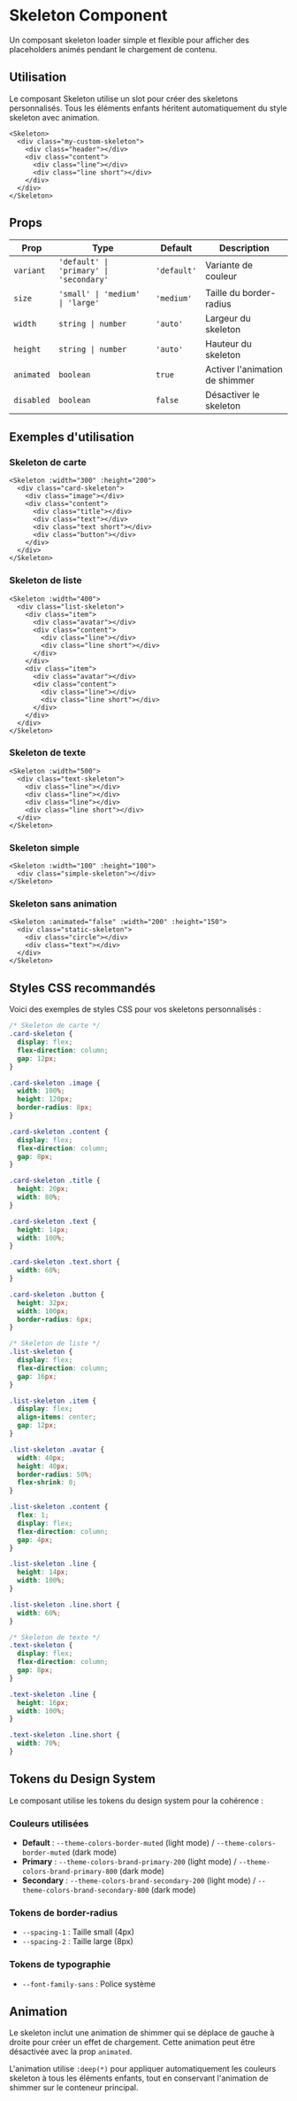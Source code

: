 # Skeleton Component

Un composant skeleton loader simple et flexible pour afficher des placeholders animés pendant le chargement de contenu.

## Utilisation

Le composant Skeleton utilise un slot pour créer des skeletons personnalisés. Tous les éléments enfants héritent automatiquement du style skeleton avec animation.

```vue
<Skeleton>
  <div class="my-custom-skeleton">
    <div class="header"></div>
    <div class="content">
      <div class="line"></div>
      <div class="line short"></div>
    </div>
  </div>
</Skeleton>
```

## Props

| Prop | Type | Default | Description |
|------|------|---------|-------------|
| `variant` | `'default' \| 'primary' \| 'secondary'` | `'default'` | Variante de couleur |
| `size` | `'small' \| 'medium' \| 'large'` | `'medium'` | Taille du border-radius |
| `width` | `string \| number` | `'auto'` | Largeur du skeleton |
| `height` | `string \| number` | `'auto'` | Hauteur du skeleton |
| `animated` | `boolean` | `true` | Activer l'animation de shimmer |
| `disabled` | `boolean` | `false` | Désactiver le skeleton |

## Exemples d'utilisation

### Skeleton de carte
```vue
<Skeleton :width="300" :height="200">
  <div class="card-skeleton">
    <div class="image"></div>
    <div class="content">
      <div class="title"></div>
      <div class="text"></div>
      <div class="text short"></div>
      <div class="button"></div>
    </div>
  </div>
</Skeleton>
```

### Skeleton de liste
```vue
<Skeleton :width="400">
  <div class="list-skeleton">
    <div class="item">
      <div class="avatar"></div>
      <div class="content">
        <div class="line"></div>
        <div class="line short"></div>
      </div>
    </div>
    <div class="item">
      <div class="avatar"></div>
      <div class="content">
        <div class="line"></div>
        <div class="line short"></div>
      </div>
    </div>
  </div>
</Skeleton>
```

### Skeleton de texte
```vue
<Skeleton :width="500">
  <div class="text-skeleton">
    <div class="line"></div>
    <div class="line"></div>
    <div class="line"></div>
    <div class="line short"></div>
  </div>
</Skeleton>
```

### Skeleton simple
```vue
<Skeleton :width="100" :height="100">
  <div class="simple-skeleton"></div>
</Skeleton>
```

### Skeleton sans animation
```vue
<Skeleton :animated="false" :width="200" :height="150">
  <div class="static-skeleton">
    <div class="circle"></div>
    <div class="text"></div>
  </div>
</Skeleton>
```

## Styles CSS recommandés

Voici des exemples de styles CSS pour vos skeletons personnalisés :

```css
/* Skeleton de carte */
.card-skeleton {
  display: flex;
  flex-direction: column;
  gap: 12px;
}

.card-skeleton .image {
  width: 100%;
  height: 120px;
  border-radius: 8px;
}

.card-skeleton .content {
  display: flex;
  flex-direction: column;
  gap: 8px;
}

.card-skeleton .title {
  height: 20px;
  width: 80%;
}

.card-skeleton .text {
  height: 14px;
  width: 100%;
}

.card-skeleton .text.short {
  width: 60%;
}

.card-skeleton .button {
  height: 32px;
  width: 100px;
  border-radius: 6px;
}

/* Skeleton de liste */
.list-skeleton {
  display: flex;
  flex-direction: column;
  gap: 16px;
}

.list-skeleton .item {
  display: flex;
  align-items: center;
  gap: 12px;
}

.list-skeleton .avatar {
  width: 40px;
  height: 40px;
  border-radius: 50%;
  flex-shrink: 0;
}

.list-skeleton .content {
  flex: 1;
  display: flex;
  flex-direction: column;
  gap: 4px;
}

.list-skeleton .line {
  height: 14px;
  width: 100%;
}

.list-skeleton .line.short {
  width: 60%;
}

/* Skeleton de texte */
.text-skeleton {
  display: flex;
  flex-direction: column;
  gap: 8px;
}

.text-skeleton .line {
  height: 16px;
  width: 100%;
}

.text-skeleton .line.short {
  width: 70%;
}
```

## Tokens du Design System

Le composant utilise les tokens du design system pour la cohérence :

### Couleurs utilisées
- **Default** : `--theme-colors-border-muted` (light mode) / `--theme-colors-border-muted` (dark mode)
- **Primary** : `--theme-colors-brand-primary-200` (light mode) / `--theme-colors-brand-primary-800` (dark mode)
- **Secondary** : `--theme-colors-brand-secondary-200` (light mode) / `--theme-colors-brand-secondary-800` (dark mode)

### Tokens de border-radius
- `--spacing-1` : Taille small (4px)
- `--spacing-2` : Taille large (8px)

### Tokens de typographie
- `--font-family-sans` : Police système

## Animation

Le skeleton inclut une animation de shimmer qui se déplace de gauche à droite pour créer un effet de chargement. Cette animation peut être désactivée avec la prop `animated`.

L'animation utilise `:deep(*)` pour appliquer automatiquement les couleurs skeleton à tous les éléments enfants, tout en conservant l'animation de shimmer sur le conteneur principal.
